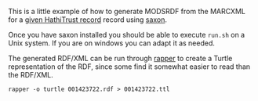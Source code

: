This is a little example of how to generate MODSRDF from the MARCXML for a [given HathiTrust record](http://catalog.hathitrust.org/Record/001423722) record using [saxon](http://saxon.sourceforge.net/).

Once you have saxon installed you should be able to execute `run.sh` on a Unix system. If you are on windows you can adapt it as needed. 

The generated RDF/XML can be run through [rapper](http://librdf.org/raptor/rapper.html) to create a Turtle representation of the RDF, since some find it somewhat easier to read than the RDF/XML.

```
rapper -o turtle 001423722.rdf > 001423722.ttl
```
